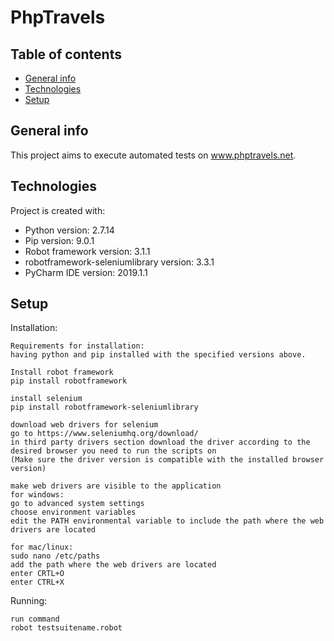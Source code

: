 # PhpTravels

## Table of contents

* [General info](#general-info)
* [Technologies](#technologies)
* [Setup](#setup)

## General info

This project aims to execute automated tests on www.phptravels.net.

## Technologies

Project is created with:

* Python version: 2.7.14
* Pip version: 9.0.1
* Robot framework version: 3.1.1
* robotframework-seleniumlibrary version: 3.3.1
* PyCharm IDE version: 2019.1.1

## Setup

Installation:

```
Requirements for installation:
having python and pip installed with the specified versions above.

Install robot framework
pip install robotframework

install selenium
pip install robotframework-seleniumlibrary

download web drivers for selenium
go to https://www.seleniumhq.org/download/
in third party drivers section download the driver according to the desired browser you need to run the scripts on
(Make sure the driver version is compatible with the installed browser version)

make web drivers are visible to the application
for windows:
go to advanced system settings
choose environment variables
edit the PATH environmental variable to include the path where the web drivers are located

for mac/linux:
sudo nano /etc/paths
add the path where the web drivers are located
enter CRTL+O
enter CTRL+X

```

Running:

```
run command
robot testsuitename.robot
```

